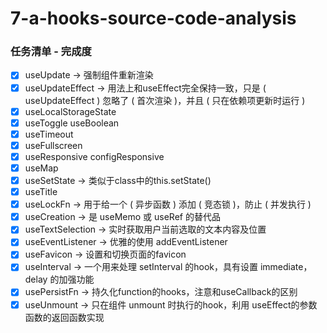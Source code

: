 # 7-a-hooks-source-code-analysis

### 任务清单 - 完成度

- [x] useUpdate -> 强制组件重新渲染
- [x] useUpdateEffect -> 用法上和useEffect完全保持一致，只是 ( useUpdateEffect ) 忽略了 ( 首次渲染 )，并且 ( 只在依赖项更新时运行 )
- [x] useLocalStorageState
- [x] useToggle useBoolean
- [x] useTimeout
- [x] useFullscreen
- [x] useResponsive configResponsive
- [x] useMap
- [x] useSetState -> 类似于class中的this.setState()
- [x] useTitle
- [x] useLockFn -> 用于给一个 ( 异步函数 ) 添加 ( 竞态锁 )，防止 ( 并发执行 )
- [x] useCreation -> 是 useMemo 或 useRef 的替代品
- [x] useTextSelection -> 实时获取用户当前选取的文本内容及位置
- [x] useEventListener -> 优雅的使用 addEventListener
- [x] useFavicon -> 设置和切换页面的favicon
- [x] useInterval -> 一个用来处理 setInterval 的hook，具有设置 immediate，delay 的加强功能
- [x] usePersistFn -> 持久化function的hooks，注意和useCallback的区别
- [x] useUnmount -> 只在组件 unmount 时执行的hook，利用 useEffect的参数函数的返回函数实现
